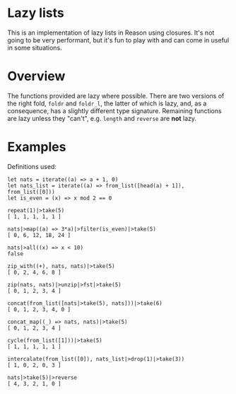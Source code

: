 # Lazy lists

This is an implementation of lazy lists in Reason using closures. It's not going to be very performant, but it's fun to play with and can come in useful in some situations.

# Overview

The functions provided are lazy where possible. There are two versions of the right fold, `foldr` and `foldr_l`, the latter of which is lazy, and, as a consequence, has a slightly different type signature. Remaining functions are lazy unless they "can't", e.g. `length` and `reverse` are **not** lazy.

# Examples
Definitions used:
```
let nats = iterate((a) => a + 1, 0)
let nats_list = iterate((a) => from_list([head(a) + 1]), from_list([0]))
let is_even = (x) => x mod 2 == 0
```
```	
repeat(1)|>take(5)	
[ 1, 1, 1, 1, 1 ]
```
```	
nats|>map((a) => 3*a)|>filter(is_even)|>take(5)		
[ 0, 6, 12, 18, 24 ]
```
```	
nats|>all((x) => x < 10)	
false
```
```	
zip_with((+), nats, nats)|>take(5)		
[ 0, 2, 4, 6, 8 ]
```
```	
zip(nats, nats)|>unzip|>fst|>take(5)		
[ 0, 1, 2, 3, 4 ]
```
```	
concat(from_list([nats|>take(5), nats]))|>take(6)		
[ 0, 1, 2, 3, 4, 0 ]
```
```	
concat_map((_) => nats, nats)|>take(5)		
[ 0, 1, 2, 3, 4 ]
```
```	
cycle(from_list([1]))|>take(5)		
[ 1, 1, 1, 1, 1 ]
```
```	
intercalate(from_list([0]), nats_list|>drop(1)|>take(3))		
[ 1, 0, 2, 0, 3 ]
```
```	
nats|>take(5)|>reverse		
[ 4, 3, 2, 1, 0 ]